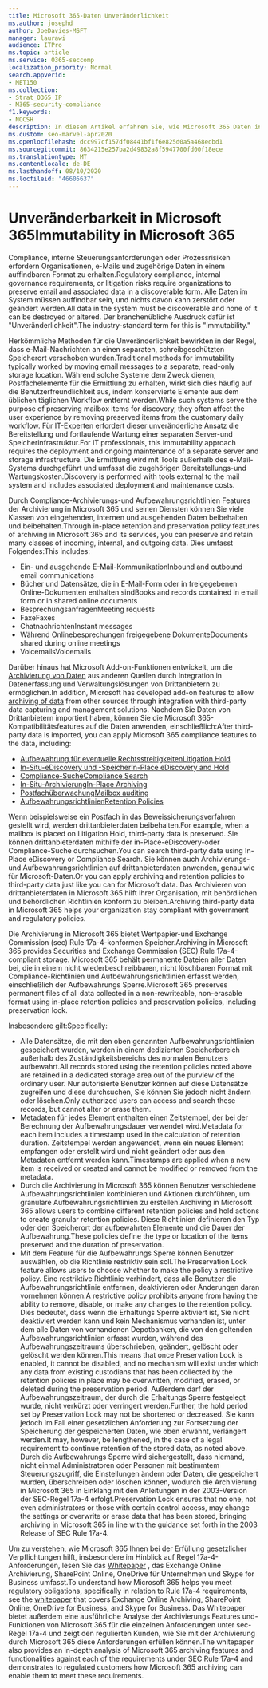 ```yaml
---
title: Microsoft 365-Daten Unveränderlichkeit
ms.author: josephd
author: JoeDavies-MSFT
manager: laurawi
audience: ITPro
ms.topic: article
ms.service: O365-seccomp
localization_priority: Normal
search.appverid:
- MET150
ms.collection:
- Strat_O365_IP
- M365-security-compliance
f1.keywords:
- NOCSH
description: In diesem Artikel erfahren Sie, wie Microsoft 365 Daten in auffindbarem Format aufrecht erhält, um behördliche Bestimmungen, interne Steuerungsanforderungen und Prozessrisiken zu beheben.
ms.custom: seo-marvel-apr2020
ms.openlocfilehash: dcc997cf157df08441bf1f6e825d0a5a468edbd1
ms.sourcegitcommit: 8634215e257ba2d49832a8f5947700fd00f18ece
ms.translationtype: MT
ms.contentlocale: de-DE
ms.lasthandoff: 08/10/2020
ms.locfileid: "46605637"
---
```

# <a name="immutability-in-microsoft-365"></a><span data-ttu-id="5e8f9-103">Unveränderbarkeit in Microsoft 365</span><span class="sxs-lookup"><span data-stu-id="5e8f9-103">Immutability in Microsoft 365</span></span>

<span data-ttu-id="5e8f9-104">Compliance, interne Steuerungsanforderungen oder Prozessrisiken erfordern Organisationen, e-Mails und zugehörige Daten in einem auffindbaren Format zu erhalten.</span><span class="sxs-lookup"><span data-stu-id="5e8f9-104">Regulatory compliance, internal governance requirements, or litigation risks require organizations to preserve email and associated data in a discoverable form.</span></span> <span data-ttu-id="5e8f9-105">Alle Daten im System müssen auffindbar sein, und nichts davon kann zerstört oder geändert werden.</span><span class="sxs-lookup"><span data-stu-id="5e8f9-105">All data in the system must be discoverable and none of it can be destroyed or altered.</span></span> <span data-ttu-id="5e8f9-106">Der branchenübliche Ausdruck dafür ist "Unveränderlichkeit".</span><span class="sxs-lookup"><span data-stu-id="5e8f9-106">The industry-standard term for this is "immutability."</span></span>

<span data-ttu-id="5e8f9-107">Herkömmliche Methoden für die Unveränderlichkeit bewirkten in der Regel, dass e-Mail-Nachrichten an einen separaten, schreibgeschützten Speicherort verschoben wurden.</span><span class="sxs-lookup"><span data-stu-id="5e8f9-107">Traditional methods for immutability typically worked by moving email messages to a separate, read-only storage location.</span></span> <span data-ttu-id="5e8f9-108">Während solche Systeme dem Zweck dienen, Postfachelemente für die Ermittlung zu erhalten, wirkt sich dies häufig auf die Benutzerfreundlichkeit aus, indem konservierte Elemente aus dem üblichen täglichen Workflow entfernt werden.</span><span class="sxs-lookup"><span data-stu-id="5e8f9-108">While such systems serve the purpose of preserving mailbox items for discovery, they often affect the user experience by removing preserved items from the customary daily workflow.</span></span> <span data-ttu-id="5e8f9-109">Für IT-Experten erfordert dieser unveränderliche Ansatz die Bereitstellung und fortlaufende Wartung einer separaten Server-und Speicherinfrastruktur.</span><span class="sxs-lookup"><span data-stu-id="5e8f9-109">For IT professionals, this immutability approach requires the deployment and ongoing maintenance of a separate server and storage infrastructure.</span></span> <span data-ttu-id="5e8f9-110">Die Ermittlung wird mit Tools außerhalb des e-Mail-Systems durchgeführt und umfasst die zugehörigen Bereitstellungs-und Wartungskosten.</span><span class="sxs-lookup"><span data-stu-id="5e8f9-110">Discovery is performed with tools external to the mail system and includes associated deployment and maintenance costs.</span></span>

<span data-ttu-id="5e8f9-111">Durch Compliance-Archivierungs-und Aufbewahrungsrichtlinien Features der Archivierung in Microsoft 365 und seinen Diensten können Sie viele Klassen von eingehenden, internen und ausgehenden Daten beibehalten und beibehalten.</span><span class="sxs-lookup"><span data-stu-id="5e8f9-111">Through in-place retention and preservation policy features of archiving in Microsoft 365 and its services, you can preserve and retain many classes of incoming, internal, and outgoing data.</span></span> <span data-ttu-id="5e8f9-112">Dies umfasst Folgendes:</span><span class="sxs-lookup"><span data-stu-id="5e8f9-112">This includes:</span></span>

- <span data-ttu-id="5e8f9-113">Ein- und ausgehende E-Mail-Kommunikation</span><span class="sxs-lookup"><span data-stu-id="5e8f9-113">Inbound and outbound email communications</span></span>
- <span data-ttu-id="5e8f9-114">Bücher und Datensätze, die in E-Mail-Form oder in freigegebenen Online-Dokumenten enthalten sind</span><span class="sxs-lookup"><span data-stu-id="5e8f9-114">Books and records contained in email form or in shared online documents</span></span>
- <span data-ttu-id="5e8f9-115">Besprechungsanfragen</span><span class="sxs-lookup"><span data-stu-id="5e8f9-115">Meeting requests</span></span>
- <span data-ttu-id="5e8f9-116">Faxe</span><span class="sxs-lookup"><span data-stu-id="5e8f9-116">Faxes</span></span>
- <span data-ttu-id="5e8f9-117">Chatnachrichten</span><span class="sxs-lookup"><span data-stu-id="5e8f9-117">Instant messages</span></span>
- <span data-ttu-id="5e8f9-118">Während Onlinebesprechungen freigegebene Dokumente</span><span class="sxs-lookup"><span data-stu-id="5e8f9-118">Documents shared during online meetings</span></span>
- <span data-ttu-id="5e8f9-119">Voicemails</span><span class="sxs-lookup"><span data-stu-id="5e8f9-119">Voicemails</span></span>

<span data-ttu-id="5e8f9-120">Darüber hinaus hat Microsoft Add-on-Funktionen entwickelt, um die [Archivierung von Daten](https://support.office.com/article/Archiving-third-party-data-in-Office-365-0ce338d5-3666-4a18-86ab-c6910ff408cc) aus anderen Quellen durch Integration in Datenerfassung und Verwaltungslösungen von Drittanbietern zu ermöglichen.</span><span class="sxs-lookup"><span data-stu-id="5e8f9-120">In addition, Microsoft has developed add-on features to allow [archiving of data](https://support.office.com/article/Archiving-third-party-data-in-Office-365-0ce338d5-3666-4a18-86ab-c6910ff408cc) from other sources through integration with third-party data capturing and management solutions.</span></span> <span data-ttu-id="5e8f9-121">Nachdem Sie Daten von Drittanbietern importiert haben, können Sie die Microsoft 365-Kompatibilitätsfeatures auf die Daten anwenden, einschließlich:</span><span class="sxs-lookup"><span data-stu-id="5e8f9-121">After third-party data is imported, you can apply Microsoft 365 compliance features to the data, including:</span></span>

- [<span data-ttu-id="5e8f9-122">Aufbewahrung für eventuelle Rechtsstreitigkeiten</span><span class="sxs-lookup"><span data-stu-id="5e8f9-122">Litigation Hold</span></span>](https://docs.microsoft.com/microsoft-365/compliance/create-a-litigation-hold)
- [<span data-ttu-id="5e8f9-123">In-Situ-eDiscovery und -Speicher</span><span class="sxs-lookup"><span data-stu-id="5e8f9-123">In-Place eDiscovery and Hold</span></span>](https://docs.microsoft.com/microsoft-365/compliance/manage-legal-investigations)
- [<span data-ttu-id="5e8f9-124">Compliance-Suche</span><span class="sxs-lookup"><span data-stu-id="5e8f9-124">Compliance Search</span></span>](https://docs.microsoft.com/microsoft-365/compliance/search-for-content)
- [<span data-ttu-id="5e8f9-125">In-Situ-Archivierung</span><span class="sxs-lookup"><span data-stu-id="5e8f9-125">In-Place Archiving</span></span>](https://docs.microsoft.com/microsoft-365/compliance/enable-archive-mailboxes)
- [<span data-ttu-id="5e8f9-126">Postfachüberwachung</span><span class="sxs-lookup"><span data-stu-id="5e8f9-126">Mailbox auditing</span></span>](https://docs.microsoft.com/microsoft-365/compliance/enable-mailbox-auditing)
- [<span data-ttu-id="5e8f9-127">Aufbewahrungsrichtlinien</span><span class="sxs-lookup"><span data-stu-id="5e8f9-127">Retention Policies</span></span>](https://docs.microsoft.com/microsoft-365/compliance/retention-policies)

<span data-ttu-id="5e8f9-128">Wenn beispielsweise ein Postfach in das Beweissicherungsverfahren gestellt wird, werden drittanbieterdaten beibehalten.</span><span class="sxs-lookup"><span data-stu-id="5e8f9-128">For example, when a mailbox is placed on Litigation Hold, third-party data is preserved.</span></span> <span data-ttu-id="5e8f9-129">Sie können drittanbieterdaten mithilfe der in-Place-eDiscovery-oder Compliance-Suche durchsuchen.</span><span class="sxs-lookup"><span data-stu-id="5e8f9-129">You can search third-party data using In-Place eDiscovery or Compliance Search.</span></span> <span data-ttu-id="5e8f9-130">Sie können auch Archivierungs-und Aufbewahrungsrichtlinien auf drittanbieterdaten anwenden, genau wie für Microsoft-Daten.</span><span class="sxs-lookup"><span data-stu-id="5e8f9-130">Or you can apply archiving and retention policies to third-party data just like you can for Microsoft data.</span></span> <span data-ttu-id="5e8f9-131">Das Archivieren von drittanbieterdaten in Microsoft 365 hilft Ihrer Organisation, mit behördlichen und behördlichen Richtlinien konform zu bleiben.</span><span class="sxs-lookup"><span data-stu-id="5e8f9-131">Archiving third-party data in Microsoft 365 helps your organization stay compliant with government and regulatory policies.</span></span>

<span data-ttu-id="5e8f9-132">Die Archivierung in Microsoft 365 bietet Wertpapier-und Exchange Commission (sec) Rule 17a-4-konformen Speicher.</span><span class="sxs-lookup"><span data-stu-id="5e8f9-132">Archiving in Microsoft 365 provides Securities and Exchange Commission (SEC) Rule 17a-4-compliant storage.</span></span> <span data-ttu-id="5e8f9-133">Microsoft 365 behält permanente Dateien aller Daten bei, die in einem nicht wiederbeschreibbaren, nicht löschbaren Format mit Compliance-Richtlinien und Aufbewahrungsrichtlinien erfasst werden, einschließlich der Aufbewahrungs Sperre.</span><span class="sxs-lookup"><span data-stu-id="5e8f9-133">Microsoft 365 preserves permanent files of all data collected in a non-rewriteable, non-erasable format using in-place retention policies and preservation policies, including preservation lock.</span></span>

<span data-ttu-id="5e8f9-134">Insbesondere gilt:</span><span class="sxs-lookup"><span data-stu-id="5e8f9-134">Specifically:</span></span>

- <span data-ttu-id="5e8f9-135">Alle Datensätze, die mit den oben genannten Aufbewahrungsrichtlinien gespeichert wurden, werden in einem dedizierten Speicherbereich außerhalb des Zuständigkeitsbereichs des normalen Benutzers aufbewahrt.</span><span class="sxs-lookup"><span data-stu-id="5e8f9-135">All records stored using the retention policies noted above are retained in a dedicated storage area out of the purview of the ordinary user.</span></span> <span data-ttu-id="5e8f9-136">Nur autorisierte Benutzer können auf diese Datensätze zugreifen und diese durchsuchen, Sie können Sie jedoch nicht ändern oder löschen.</span><span class="sxs-lookup"><span data-stu-id="5e8f9-136">Only authorized users can access and search these records, but cannot alter or erase them.</span></span>
- <span data-ttu-id="5e8f9-137">Metadaten für jedes Element enthalten einen Zeitstempel, der bei der Berechnung der Aufbewahrungsdauer verwendet wird.</span><span class="sxs-lookup"><span data-stu-id="5e8f9-137">Metadata for each item includes a timestamp used in the calculation of retention duration.</span></span> <span data-ttu-id="5e8f9-138">Zeitstempel werden angewendet, wenn ein neues Element empfangen oder erstellt wird und nicht geändert oder aus den Metadaten entfernt werden kann.</span><span class="sxs-lookup"><span data-stu-id="5e8f9-138">Timestamps are applied when a new item is received or created and cannot be modified or removed from the metadata.</span></span>
- <span data-ttu-id="5e8f9-139">Durch die Archivierung in Microsoft 365 können Benutzer verschiedene Aufbewahrungsrichtlinien kombinieren und Aktionen durchführen, um granulare Aufbewahrungsrichtlinien zu erstellen.</span><span class="sxs-lookup"><span data-stu-id="5e8f9-139">Archiving in Microsoft 365 allows users to combine different retention policies and hold actions to create granular retention policies.</span></span> <span data-ttu-id="5e8f9-140">Diese Richtlinien definieren den Typ oder den Speicherort der aufbewahrten Elemente und die Dauer der Aufbewahrung.</span><span class="sxs-lookup"><span data-stu-id="5e8f9-140">These policies define the type or location of the items preserved and the duration of preservation.</span></span>
- <span data-ttu-id="5e8f9-141">Mit dem Feature für die Aufbewahrungs Sperre können Benutzer auswählen, ob die Richtlinie restriktiv sein soll.</span><span class="sxs-lookup"><span data-stu-id="5e8f9-141">The Preservation Lock feature allows users to choose whether to make the policy a restrictive policy.</span></span> <span data-ttu-id="5e8f9-142">Eine restriktive Richtlinie verhindert, dass alle Benutzer die Aufbewahrungsrichtlinie entfernen, deaktivieren oder Änderungen daran vornehmen können.</span><span class="sxs-lookup"><span data-stu-id="5e8f9-142">A restrictive policy prohibits anyone from having the ability to remove, disable, or make any changes to the retention policy.</span></span> <span data-ttu-id="5e8f9-143">Dies bedeutet, dass wenn die Erhaltungs Sperre aktiviert ist, Sie nicht deaktiviert werden kann und kein Mechanismus vorhanden ist, unter dem alle Daten von vorhandenen Depotbanken, die von den geltenden Aufbewahrungsrichtlinien erfasst wurden, während des Aufbewahrungszeitraums überschrieben, geändert, gelöscht oder gelöscht werden können.</span><span class="sxs-lookup"><span data-stu-id="5e8f9-143">This means that once Preservation Lock is enabled, it cannot be disabled, and no mechanism will exist under which any data from existing custodians that has been collected by the retention policies in place may be overwritten, modified, erased, or deleted during the preservation period.</span></span> <span data-ttu-id="5e8f9-144">Außerdem darf der Aufbewahrungszeitraum, der durch die Erhaltungs Sperre festgelegt wurde, nicht verkürzt oder verringert werden.</span><span class="sxs-lookup"><span data-stu-id="5e8f9-144">Further, the hold period set by Preservation Lock may not be shortened or decreased.</span></span> <span data-ttu-id="5e8f9-145">Sie kann jedoch im Fall einer gesetzlichen Anforderung zur Fortsetzung der Speicherung der gespeicherten Daten, wie oben erwähnt, verlängert werden.</span><span class="sxs-lookup"><span data-stu-id="5e8f9-145">It may, however, be lengthened, in the case of a legal requirement to continue retention of the stored data, as noted above.</span></span> <span data-ttu-id="5e8f9-146">Durch die Aufbewahrungs Sperre wird sichergestellt, dass niemand, nicht einmal Administratoren oder Personen mit bestimmtem Steuerungszugriff, die Einstellungen ändern oder Daten, die gespeichert wurden, überschreiben oder löschen können, wodurch die Archivierung in Microsoft 365 in Einklang mit den Anleitungen in der 2003-Version der SEC-Regel 17a-4 erfolgt.</span><span class="sxs-lookup"><span data-stu-id="5e8f9-146">Preservation Lock ensures that no one, not even administrators or those with certain control access, may change the settings or overwrite or erase data that has been stored, bringing archiving in Microsoft 365 in line with the guidance set forth in the 2003 Release of SEC Rule 17a-4.</span></span>

<span data-ttu-id="5e8f9-147">Um zu verstehen, wie Microsoft 365 Ihnen bei der Erfüllung gesetzlicher Verpflichtungen hilft, insbesondere im Hinblick auf Regel 17a-4-Anforderungen, lesen Sie das [Whitepaper](https://www.microsoft.com/microsoft-365/blog/wp-content/uploads/2015/11/Microsoft-EOA-White-Paper.pdf) , das Exchange Online Archivierung, SharePoint Online, OneDrive für Unternehmen und Skype for Business umfasst.</span><span class="sxs-lookup"><span data-stu-id="5e8f9-147">To understand how Microsoft 365 helps you meet regulatory obligations, specifically in relation to Rule 17a-4 requirements, see the [whitepaper](https://www.microsoft.com/microsoft-365/blog/wp-content/uploads/2015/11/Microsoft-EOA-White-Paper.pdf) that covers Exchange Online Archiving, SharePoint Online, OneDrive for Business, and Skype for Business.</span></span> <span data-ttu-id="5e8f9-148">Das Whitepaper bietet außerdem eine ausführliche Analyse der Archivierungs Features und-Funktionen von Microsoft 365 für die einzelnen Anforderungen unter sec-Regel 17a-4 und zeigt den regulierten Kunden, wie Sie mit der Archivierung durch Microsoft 365 diese Anforderungen erfüllen können.</span><span class="sxs-lookup"><span data-stu-id="5e8f9-148">The whitepaper also provides an in-depth analysis of Microsoft 365 archiving features and functionalities against each of the requirements under SEC Rule 17a-4 and demonstrates to regulated customers how Microsoft 365 archiving can enable them to meet these requirements.</span></span>
